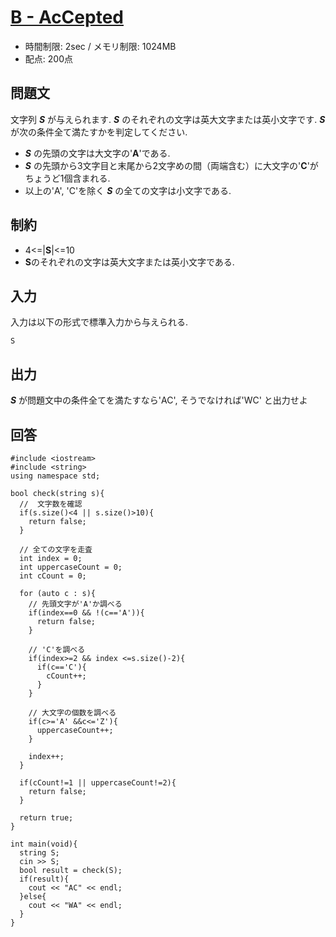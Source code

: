 # [B - AcCepted](https://abc104.contest.atcoder.jp/tasks/abc104_b)
* 時間制限: 2sec / メモリ制限: 1024MB
* 配点: 200点

## 問題文
文字列 ***S*** が与えられます. ***S*** のそれぞれの文字は英大文字または英小文字です. ***S*** が次の条件全て満たすかを判定してください.

* ***S*** の先頭の文字は大文字の'**A**'である.
* ***S*** の先頭から3文字目と末尾から2文字めの間（両端含む）に大文字の'**C**'がちょうど1個含まれる.
* 以上の'A', 'C'を除く ***S*** の全ての文字は小文字である.

## 制約
* 4<=|**S**|<=10
* **S**のそれぞれの文字は英大文字または英小文字である.

## 入力
入力は以下の形式で標準入力から与えられる.

`S`

## 出力
***S*** が問題文中の条件全てを満たすなら'AC', そうでなければ'WC' と出力せよ

## 回答
```
#include <iostream>
#include <string>
using namespace std;

bool check(string s){
  //  文字数を確認
  if(s.size()<4 || s.size()>10){
    return false;
  }
  
  // 全ての文字を走査
  int index = 0;
  int uppercaseCount = 0;
  int cCount = 0;

  for (auto c : s){
    // 先頭文字が'A'か調べる
    if(index==0 && !(c=='A')){
      return false;
    }

    // 'C'を調べる
    if(index>=2 && index <=s.size()-2){
      if(c=='C'){
        cCount++;
      }
    }

    // 大文字の個数を調べる
    if(c>='A' &&c<='Z'){
      uppercaseCount++;
    }

    index++;
  }

  if(cCount!=1 || uppercaseCount!=2){
    return false;
  }

  return true;
}

int main(void){
  string S;
  cin >> S;
  bool result = check(S);
  if(result){
    cout << "AC" << endl;
  }else{
    cout << "WA" << endl;
  }
}

```

